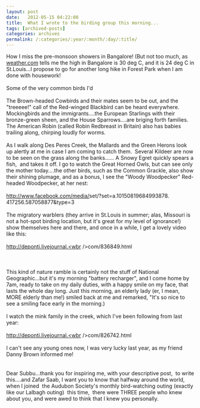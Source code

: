 ```yaml
---
layout: post
date:	2012-05-15 04:22:00
title:  What I wrote to the birding group this morning...
tags: [archived-posts]
categories: archives
permalink: /:categories/:year/:month/:day/:title/
---
```

How I miss the pre-monsoon showers in Bangalore! (But not too much, as <a href="http://weather.com" target="_blank">weather.com</a> tells me the high in Bangalore is 30 deg C, and it is 24 deg C in St.Louis...I propose to go for another long hike in Forest Park when I am done with housework!<br /><br />Some of the very common birds I&#39;d<br /><br />The Brown-headed Cowbirds and their mates seem to be out, and the &quot;treeeee!&quot; call of the Red-winged Blackbird can be heard everywhere. Mockingbirds and the immigrants....the European Starlings with their bronze-green sheen, and the House Sparrows....are briging forth families. The American Robin (called Robin Redbreast in Britain) also has babies trailing along, chirping loudly for worms.<br /><br />As I walk along Des Peres Creek, the Mallards and the Green Herons look up alertly at me in case I am coming to catch them.&nbsp; Several Kildeer are now to be seen on the grass along the banks...... A Snowy Egret quickly spears a fish,&nbsp; and takes it off. I go to watch the Great Horned Owls, but can see only the mother today....the other birds, such as the Common Grackle, also show their shining plumage, and as a bonus, I see the &quot;Woody Woodpecker&quot; Red-headed Woodpecker, at her nest:<br /><br /><a href="http://www.facebook.com/media/set/?set=a.10150819684993878.417256.587058877&amp;type=3" target="_blank">http://www.facebook.com/media/<wbr />set/?set=a.10150819684993878.<wbr />417256.587058877&amp;type=3</a><br /><br />The migratory warblers (they arrive in St.Louis in summer; alas, Missouri is not a hot-spot birding location, but it&#39;s great for my level of ignorance!)&nbsp; show themselves here and there, and once in a while, I get a lovely video like this:<br /><br /><a href="http://deponti.livejournal.com/836849.html" target="_blank">http://deponti.livejournal.<wbr />com/836849.html</a><br /><br /><br /><br />This kind of nature ramble is certainly not the stuff of National Geographic...but it&#39;s my morning &quot;battery recharger&quot;, and I come home by 7am, ready to take on my daily duties, with a happy smile on my face, that lasts the whole day long. Just this morning, an elderly lady (er, I mean, MORE elderly than me!) smiled back at me and remarked, &quot;It&#39;s so nice to see a smiling face early in the morning.)<br /><br />I watch the mink family in the creek, which I&#39;ve been following from last year:<br /><br /><a href="http://deponti.livejournal.com/826742.html" target="_blank">http://deponti.livejournal.<wbr />com/826742.html</a><br /><br />I can&#39;t see any young ones now, I was very lucky last year, as my friend Danny Brown informed me!<br /><br /><br />Dear Subbu...thank you for inspiring me, with your descriptive post,&nbsp; to write this....and Zafar Saab, I want you to know that halfway around the world, when I joined&nbsp; the Audubon Society&#39;s monthly bird-watching outing (exactly like our Lalbagh outing)&nbsp; this time,&nbsp; there were THREE people who knew about you, and were awed to think that I knew you personally.
